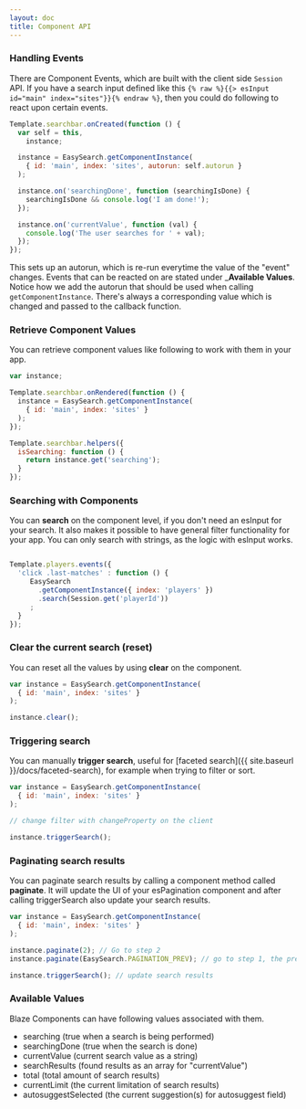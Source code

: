 ```yaml
---
layout: doc
title: Component API
---
```


### Handling Events

There are Component Events, which are built with the client side ```Session``` API. If you have a search input defined like this
```{% raw %}{{> esInput id="main" index="sites"}}{% endraw %}```, then you could do following to react upon certain events.

```javascript
Template.searchbar.onCreated(function () {
  var self = this,
    instance;

  instance = EasySearch.getComponentInstance(
    { id: 'main', index: 'sites', autorun: self.autorun }
  );

  instance.on('searchingDone', function (searchingIsDone) {
    searchingIsDone && console.log('I am done!');
  });

  instance.on('currentValue', function (val) {
    console.log('The user searches for ' + val);
  });
});
```

This sets up an autorun, which is re-run everytime the value of the "event" changes. Events that can be reacted on are stated under ___Available Values__. Notice how we add the autorun that should be used when calling `getComponentInstance`.
There's always a corresponding value which is changed and passed to the callback function.

### Retrieve Component Values

You can retrieve component values like following to work with them in your app.

```javascript
var instance;

Template.searchbar.onRendered(function () {
  instance = EasySearch.getComponentInstance(
    { id: 'main', index: 'sites' }
  );
});

Template.searchbar.helpers({
  isSearching: function () {
    return instance.get('searching');
  }
}); 
```

### Searching with Components

You can __search__ on the component level, if you don't need an esInput for your search. It also makes it possible to have
general filter functionality for your app. You can only search with strings, as the logic with esInput works.

```javascript

Template.players.events({
  'click .last-matches' : function () {
     EasySearch
       .getComponentInstance({ index: 'players' })
       .search(Session.get('playerId'))
     ;
  }
});

```

### Clear the current search (reset)

You can reset all the values by using __clear__ on the component.

```javascript
var instance = EasySearch.getComponentInstance(
  { id: 'main', index: 'sites' }
);

instance.clear();
```

### Triggering search

You can manually __trigger search__, useful for [faceted search]({{ site.baseurl }}/docs/faceted-search), for example when trying to filter or sort.


```javascript
var instance = EasySearch.getComponentInstance(
  { id: 'main', index: 'sites' }
);

// change filter with changeProperty on the client

instance.triggerSearch();
```


### Paginating search results

You can paginate search results by calling a component method called __paginate__. It will update the UI of your esPagination component and after calling
triggerSearch also update your search results.
 
```javascript
var instance = EasySearch.getComponentInstance(
  { id: 'main', index: 'sites' }
);

instance.paginate(2); // Go to step 2
instance.paginate(EasySearch.PAGINATION_PREV); // go to step 1, the previous step

instance.triggerSearch(); // update search results
```

### Available Values

Blaze Components can have following values associated with them.

* searching (true when a search is being performed)
* searchingDone (true when the search is done)
* currentValue (current search value as a string)
* searchResults (found results as an array for "currentValue")
* total (total amount of search results)
* currentLimit (the current limitation of search results)
* autosuggestSelected (the current suggestion(s) for autosuggest field)
